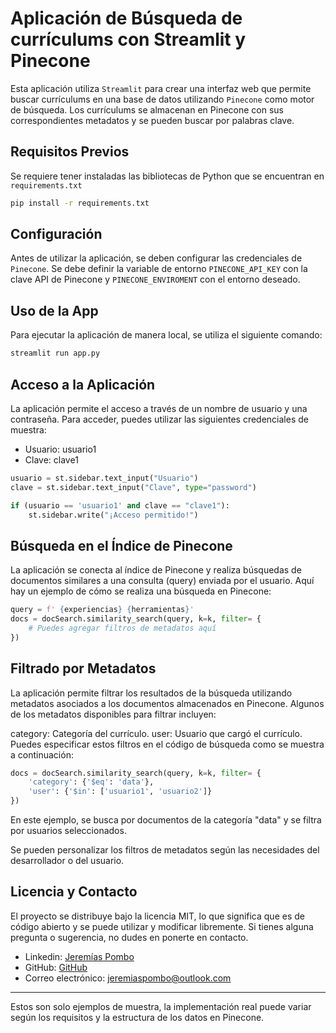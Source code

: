 # Aplicación de Búsqueda de currículums con Streamlit y Pinecone

Esta aplicación utiliza `Streamlit` para crear una interfaz web que permite buscar currículums en una base de datos utilizando `Pinecone` como motor de búsqueda. Los currículums se almacenan en Pinecone con sus correspondientes metadatos y se pueden buscar por palabras clave.

## Requisitos Previos

Se requiere tener instaladas las bibliotecas de Python que se encuentran en `requirements.txt`

```bash
pip install -r requirements.txt
```

## Configuración

Antes de utilizar la aplicación, se deben configurar las credenciales de `Pinecone`. Se debe definir la variable de entorno `PINECONE_API_KEY` con la clave API de Pinecone y `PINECONE_ENVIROMENT` con el entorno deseado.

## Uso de la App

Para ejecutar la aplicación de manera local, se utiliza el siguiente comando:

```bash
streamlit run app.py
```

## Acceso a la Aplicación

La aplicación permite el acceso a través de un nombre de usuario y una contraseña. Para acceder, puedes utilizar las siguientes credenciales de muestra:

- Usuario: usuario1
- Clave: clave1

```python
usuario = st.sidebar.text_input("Usuario")
clave = st.sidebar.text_input("Clave", type="password")

if (usuario == 'usuario1' and clave == "clave1"):
    st.sidebar.write("¡Acceso permitido!")
```

## Búsqueda en el Índice de Pinecone

La aplicación se conecta al índice de Pinecone y realiza búsquedas de documentos similares a una consulta (query) enviada por el usuario. Aquí hay un ejemplo de cómo se realiza una búsqueda en Pinecone:

```python
query = f' {experiencias} {herramientas}'
docs = docSearch.similarity_search(query, k=k, filter= {
    # Puedes agregar filtros de metadatos aquí
})
```

## Filtrado por Metadatos


La aplicación permite filtrar los resultados de la búsqueda utilizando metadatos asociados a los documentos almacenados en Pinecone. Algunos de los metadatos disponibles para filtrar incluyen:

category: Categoría del currículo.
user: Usuario que cargó el currículo.
Puedes especificar estos filtros en el código de búsqueda como se muestra a continuación:

```python
docs = docSearch.similarity_search(query, k=k, filter= {
    'category': {'$eq': 'data'},
    'user': {'$in': ['usuario1', 'usuario2']}
})
```
En este ejemplo, se busca por documentos de la categoría "data" y se filtra por usuarios seleccionados.

Se pueden personalizar los filtros de metadatos según las necesidades del desarrollador o del usuario.

## Licencia y Contacto

El proyecto se distribuye bajo la licencia MIT, lo que significa que es de código abierto y se puede utilizar y modificar libremente. Si tienes alguna pregunta o sugerencia, no dudes en ponerte en contacto.

* Linkedin: [Jeremías Pombo](https://www.linkedin.com/in/jeremiaspombo/)
* GitHub: [GitHub](https://github.com/Jeremias44)
* Correo electrónico: jeremiaspombo@outlook.com

---

Estos son solo ejemplos de muestra, la implementación real puede variar según los requisitos y la estructura de los datos en Pinecone.
